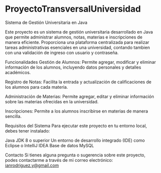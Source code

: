 # ProyectoTransversalUniversidad
Sistema de Gestión Universitaria en Java

Este proyecto es un sistema de gestión universitaria desarrollado en Java que permite administrar alumnos, notas, materias e inscripciones de manera eficiente. Proporciona una plataforma centralizada para realizar tareas administrativas esenciales en una universidad, 
contando tambien con una validación de ingreso con usuario y contraseña.

Funcionalidades
Gestión de Alumnos: Permite agregar, modificar y eliminar información de los alumnos, incluyendo datos personales y detalles académicos.

Registro de Notas: Facilita la entrada y actualización de calificaciones de los alumnos para cada materia.

Administración de Materias: Permite agregar, editar y eliminar información sobre las materias ofrecidas en la universidad.

Inscripciones: Permite a los alumnos inscribirse en materias de manera sencilla.

Requisitos del Sistema
Para ejecutar este proyecto en tu entorno local, debes tener instalado:

Java JDK 8 o superior
Un entorno de desarrollo integrado (IDE) como Eclipse o IntelliJ IDEA
Base de datos MySQL

Contacto
Si tienes alguna pregunta o sugerencia sobre este proyecto, podes contactarme a través de mi correo electrónico: ianrodriguez.y@gmail.com
